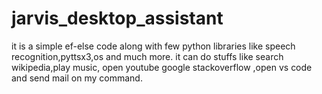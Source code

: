 # jarvis_desktop_assistant
it is a simple ef-else code along with few python libraries like speech recognition,pyttsx3,os and much more.
it can do stuffs like search wikipedia,play music, open youtube google stackoverflow ,open vs code and send mail on my command.
